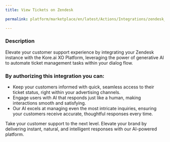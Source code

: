 ```yaml
---
title: View Tickets on Zendesk

permalink: platform/marketplace/en/latest/Actions/Integrations/zendesk_genaiViewTicket

---
```


### Description

Elevate your customer support experience by integrating your Zendesk instance with the Kore.ai XO Platform, leveraging the power of generative AI to automate ticket management tasks within your dialog flow. 


### By authorizing this integration you can:
- Keep your customers informed with quick, seamless access to their ticket status, right within your advertising channels.
- Engage users with AI that responds just like a human, making interactions smooth and satisfying.
- Our AI excels at managing even the most intricate inquiries, ensuring your customers receive accurate, thoughtful responses every time.

Take your customer support to the next level. Elevate your brand by delivering instant, natural, and intelligent responses with our AI-powered platform.
